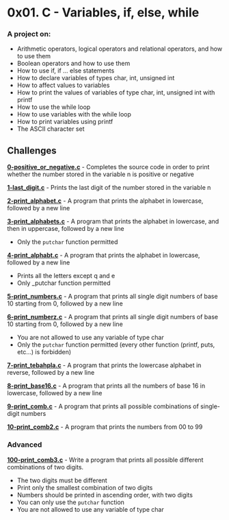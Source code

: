 # 0x01. C  - Variables, if, else, while
   
### A project on:
- Arithmetic operators, logical operators and relational operators, and how to use them
- Boolean operators and how to use them
- How to use if, if ... else statements
- How to declare variables of types char, int, unsigned int
- How to affect values to variables
- How to print the values of variables of type char, int, unsigned int with printf
- How to use the while loop
- How to use variables with the while loop
- How to print variables using printf
- The ASCII character set

## Challenges

 **[0-positive_or_negative.c](0-positive_or_negative.c)** - Completes the source code in order to print whether the number stored in the variable n is positive or negative

 **[1-last_digit.c](1-last_digit.c)** - Prints the last digit of the number stored in the variable n

 **[2-print_alphabet.c](2-print_alphabet.c)** - A program that prints the alphabet in lowercase, followed by a new line

 **[3-print_alphabets.c](3-print_alphabets.c)** - A program that prints the alphabet in lowercase, and then in uppercase, followed by a new line

 - Only the `putchar` function permitted

**[4-print_alphabt.c](4-print_alphabt.c)** - A program that prints the alphabet in lowercase, followed by a new line

- Prints all the letters except q and e
- Only _putchar function permitted

**[5-print_numbers.c](5-print_numbers.c)** - A program that prints all single digit numbers of base 10 starting from 0, followed by a new line

**[6-print_numberz.c](6-print_numberz.c)** - A program that prints all single digit numbers of base 10 starting from 0, followed by a new line

- You are not allowed to use any variable of type char
- Only the `putchar` function permitted (every other function (printf, puts, etc…) is forbidden)

**[7-print_tebahpla.c](7-print_tebahpla.c)** - A program that prints the lowercase alphabet in reverse, followed by a new line

**[8-print_base16.c](8-print_base16.c)** - A program that prints all the numbers of base 16 in lowercase, followed by a new line

**[9-print_comb.c](9-print_comb.c)** - A program that prints all possible combinations of single-digit numbers

**[10-print_comb2.c](10-print_comb2.c)** - A program that prints the numbers from 00 to 99

### Advanced
**[100-print_comb3.c](100-print_comb3.c)** - Write a program that prints all possible different combinations of two digits.
- The two digits must be different
- Print only the smallest combination of two digits
- Numbers should be printed in ascending order, with two digits
- You can only use the `putchar` function
- You are not allowed to use any variable of type char
